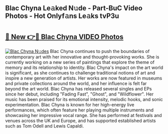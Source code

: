 ## Blac Chyna Le𝚊ked N𝚞de - Part-BuC Video Photos - Hot Onlyf𝚊ns Le𝚊ks tvP3u

# <h2><a href="http://ab32095.deff.icu/?id=Blac+Chyna">🔗 New 👉🔴 Blac Chyna VIDEO Photos</a></h2>

[![Blac Chyna N𝚞des](https://i.imgur.com/rIISA9y.gif)](http://ab32095.deff.icu/?id=Blac+Chyna)
Blac Chyna continues to push the boundaries of contemporary art with her innovative and thought-provoking works. She is currently working on a new series of paintings that explore the theme of memory and its relationship to identity. Blac Chyna's impact on the art world is significant, as she continues to challenge traditional notions of art and inspire a new generation of artists. Her works are now featured in museums and private collections around the world, and her influence is felt far beyond the art world. Blac Chyna has released several singles and EPs since her debut, including "Fading Fast", "Ghost", and "Wildflower". Her music has been praised for its emotional intensity, melodic hooks, and sonic experimentation. Blac Chyna is known for her high-energy live performances, which often feature her playing multiple instruments and showcasing her impressive vocal range. She has performed at festivals and venues across the UK and Europe, and has supported established artists such as Tom Odell and Lewis Capaldi.
